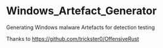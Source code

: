 # Windows_Artefact_Generator
Generating Windows malware Artefacts for detection testing

Thanks to https://github.com/trickster0/OffensiveRust 
 